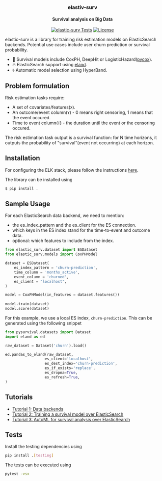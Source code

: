 <h3 align="center">
  elastiv-surv
</h3>

<h4 align="center">
  Survival analysis on Big Data
</h4>


<div align="center">

[![elastic-surv Tests](https://github.com/bcebere/elastic-surv/actions/workflows/test.yml/badge.svg)](https://github.com/bcebere/elastic-surv/actions/workflows/test.yml)
[![License](https://img.shields.io/badge/License-BSD%203--Clause-blue.svg)](https://github.com/bcebere/elastic-surv/blob/main/LICENSE)
  
</div>

 elastic-surv is a library for training risk estimation models on ElasticSearch backends. Potential use cases include user churn prediction or survival probability.
 
- :key: Survival models include CoxPH, DeepHit or LogisticHazard([pycox](https://github.com/havakv/pycox)).
- :fire: ElasticSearch support using [eland](https://github.com/elastic/eland).
- :cyclone: Automatic model selection using HyperBand.
 
## Problem formulation
Risk estimation tasks require:
 - A set of covariates/features(`X`).
 - An outcome/event column(`Y`) - 0 means right censoring, 1 means that the event occured.
 - Time to event column(`T`) - the duration until the event or the censoring occured. 

The risk estimation task output is a survival function: for N time horizons, it outputs the probability of "survival"(event not occurring) at each horizon.
 
## Installation

For configuring the ELK stack, please follow the instructions [here](https://www.elastic.co/guide/en/elasticsearch/reference/current/install-elasticsearch.html).

The library can be installed using
```bash
$ pip install .
```

## Sample Usage

For each ElasticSearch data backend, we need to mention:
 - the es_index_pattern and the es_client for the ES connection.
 - which keys in the ES index stand for the time-to-event and outcome data.
 - optional: which features to include from the index.

```python
from elastic_surv.dataset import ESDataset
from elastic_surv.models import CoxPHModel

dataset = ESDataset(
    es_index_pattern = 'churn-prediction',
    time_column = 'months_active',
    event_column = 'churned',
    es_client = "localhost",
)

model = CoxPHModel(in_features = dataset.features())
    
model.train(dataset)
model.score(dataset)
```
For this example, we use a local ES index, `churn-prediction`. This can be generated using the following snippet

```python
from pysurvival.datasets import Dataset
import eland as ed

raw_dataset = Dataset('churn').load() 

ed.pandas_to_eland(raw_dataset,
                  es_client='localhost',
                  es_dest_index='churn-prediction',
                  es_if_exists='replace',
                  es_dropna=True,
                  es_refresh=True,
) 
```

## Tutorials
 - [Tutorial 1: Data backends](tutorials/tutorial_1_data_backends.ipynb)
 - [Tutorial 2: Training a survival model over ElasticSearch](tutorials/tutorial_2_model_training.ipynb)
 - [Tutorial 3: AutoML for survival analysis over ElasticSearch](tutorials/tutorial_3_automl.ipynb)
 
## Tests

Install the testing dependencies using
```bash
pip install .[testing]
```
The tests can be executed using
```bash
pytest -vsx
```
